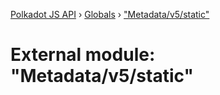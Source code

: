 [Polkadot JS API](../README.md) › [Globals](../globals.md) › ["Metadata/v5/static"](_metadata_v5_static_.md)

# External module: "Metadata/v5/static"


